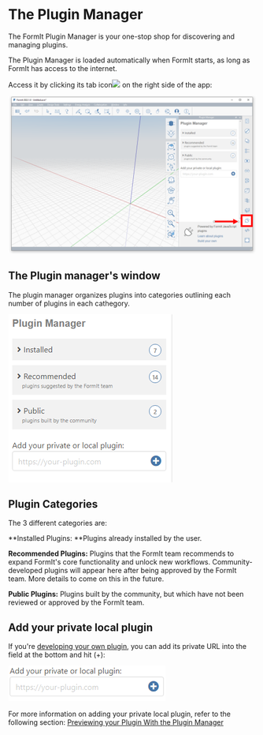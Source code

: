 # The Plugin Manager

The FormIt Plugin Manager is your one-stop shop for discovering and managing plugins.

The Plugin Manager is loaded automatically when FormIt starts, as long as FormIt has access to the internet.

Access it by clicking its tab icon![](https://formit3d.github.io/FormItExamplePlugins/docs/images/PluginManagerTab.PNG) on the right side of the app:

![](../../.gitbook/assets/c1.PNG)

## The Plugin manager's window

The plugin manager organizes plugins into categories outlining each number of plugins in each cathegory.&#x20;

![](../../.gitbook/assets/d3.PNG)

## Plugin Categories&#x20;

The 3 different categories are:

**Installed Plugins: **Plugins already installed by the user.&#x20;

**Recommended Plugins:** Plugins that the FormIt team recommends to expand FormIt's core functionality and unlock new workflows. Community-developed plugins will appear here after being approved by the FormIt team. More details to come on this in the future.

**Public Plugins:** Plugins built by the community, but which have not been reviewed or approved by the FormIt team.

## Add your private local plugin

If you're [developing your own plugin](https://formit3d.github.io/FormItExamplePlugins/docs/HowToBuild.html), you can add its private URL into the field at the bottom and hit (+):

![](../../.gitbook/assets/d4.PNG)

For more information on adding your private local plugin, refer to the following section: [Previewing your Plugin With the Plugin Manager ](../how-to-develop-plug-ins/advanced-using-your-own-ide/deployment/previewing-your-plugin-with-the-plugin-manager.md)
